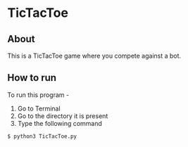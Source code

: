 # TicTacToe

## About

This is a TicTacToe game where you compete against a bot.

## How to run

To run this program -
1. Go to Terminal
2. Go to the directory it is present
3. Type the following command
		
```bash
$ python3 TicTacToe.py
```
